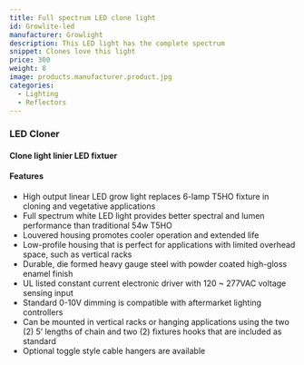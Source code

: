 ```yaml
---
title: Full spectrum LED clone light
id: Growlite-led
manufacturer: Growlight
description: This LED light has the complete spectrum 
snippet: Clones love this light
price: 300
weight: 8
image: products.manufacturer.product.jpg
categories:
  - Lighting
  - Reflectors
---
```


### LED Cloner

#### Clone light linier LED fixtuer

#### Features

* High output linear LED grow light replaces 6-lamp T5HO fixture in cloning and vegetative
applications
* Full spectrum white LED light provides better spectral and lumen performance than traditional
 54w T5HO
* Louvered housing promotes cooler operation and extended life
* Low-profile housing that is perfect for applications with limited overhead space, such as
vertical racks
* Durable, die formed heavy gauge steel with powder coated high-gloss enamel finish
* UL listed constant current electronic driver with 120 ~ 277VAC voltage sensing input
* Standard 0-10V dimming is compatible with aftermarket lighting controllers
* Can be mounted in vertical racks or hanging applications using the two (2) 5’ lengths of chain
and two (2) fixtures hooks that are included as standard
* Optional toggle style cable hangers are available
